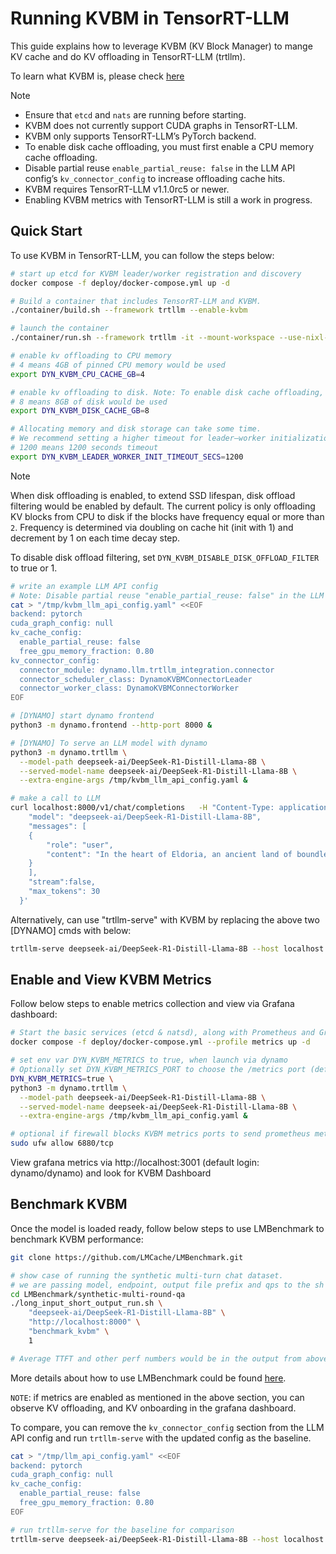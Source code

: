 <!--
SPDX-FileCopyrightText: Copyright (c) 2025 NVIDIA CORPORATION & AFFILIATES. All rights reserved.
SPDX-License-Identifier: Apache-2.0

Licensed under the Apache License, Version 2.0 (the "License");
you may not use this file except in compliance with the License.
You may obtain a copy of the License at

http://www.apache.org/licenses/LICENSE-2.0

Unless required by applicable law or agreed to in writing, software
distributed under the License is distributed on an "AS IS" BASIS,
WITHOUT WARRANTIES OR CONDITIONS OF ANY KIND, either express or implied.
See the License for the specific language governing permissions and
limitations under the License.
-->

# Running KVBM in TensorRT-LLM

This guide explains how to leverage KVBM (KV Block Manager) to mange KV cache and do KV offloading in TensorRT-LLM (trtllm).

To learn what KVBM is, please check [here](https://docs.nvidia.com/dynamo/latest/architecture/kvbm_intro.html)

> [!Note]
> - Ensure that `etcd` and `nats` are running before starting.
> - KVBM does not currently support CUDA graphs in TensorRT-LLM.
> - KVBM only supports TensorRT-LLM’s PyTorch backend.
> - To enable disk cache offloading, you must first enable a CPU memory cache offloading.
> - Disable partial reuse `enable_partial_reuse: false` in the LLM API config’s `kv_connector_config` to increase offloading cache hits.
> - KVBM requires TensorRT-LLM v1.1.0rc5 or newer.
> - Enabling KVBM metrics with TensorRT-LLM is still a work in progress.

## Quick Start

To use KVBM in TensorRT-LLM, you can follow the steps below:

```bash
# start up etcd for KVBM leader/worker registration and discovery
docker compose -f deploy/docker-compose.yml up -d

# Build a container that includes TensorRT-LLM and KVBM.
./container/build.sh --framework trtllm --enable-kvbm

# launch the container
./container/run.sh --framework trtllm -it --mount-workspace --use-nixl-gds

# enable kv offloading to CPU memory
# 4 means 4GB of pinned CPU memory would be used
export DYN_KVBM_CPU_CACHE_GB=4

# enable kv offloading to disk. Note: To enable disk cache offloading, you must first enable a CPU memory cache offloading.
# 8 means 8GB of disk would be used
export DYN_KVBM_DISK_CACHE_GB=8

# Allocating memory and disk storage can take some time.
# We recommend setting a higher timeout for leader–worker initialization.
# 1200 means 1200 seconds timeout
export DYN_KVBM_LEADER_WORKER_INIT_TIMEOUT_SECS=1200
```

> [!NOTE]
> When disk offloading is enabled, to extend SSD lifespan, disk offload filtering would be enabled by default. The current policy is only offloading KV blocks from CPU to disk if the blocks have frequency equal or more than `2`. Frequency is determined via doubling on cache hit (init with 1) and decrement by 1 on each time decay step.
>
> To disable disk offload filtering, set `DYN_KVBM_DISABLE_DISK_OFFLOAD_FILTER` to true or 1.

```bash
# write an example LLM API config
# Note: Disable partial reuse "enable_partial_reuse: false" in the LLM API config’s "kv_connector_config" to increase offloading cache hits.
cat > "/tmp/kvbm_llm_api_config.yaml" <<EOF
backend: pytorch
cuda_graph_config: null
kv_cache_config:
  enable_partial_reuse: false
  free_gpu_memory_fraction: 0.80
kv_connector_config:
  connector_module: dynamo.llm.trtllm_integration.connector
  connector_scheduler_class: DynamoKVBMConnectorLeader
  connector_worker_class: DynamoKVBMConnectorWorker
EOF

# [DYNAMO] start dynamo frontend
python3 -m dynamo.frontend --http-port 8000 &

# [DYNAMO] To serve an LLM model with dynamo
python3 -m dynamo.trtllm \
  --model-path deepseek-ai/DeepSeek-R1-Distill-Llama-8B \
  --served-model-name deepseek-ai/DeepSeek-R1-Distill-Llama-8B \
  --extra-engine-args /tmp/kvbm_llm_api_config.yaml &

# make a call to LLM
curl localhost:8000/v1/chat/completions   -H "Content-Type: application/json"   -d '{
    "model": "deepseek-ai/DeepSeek-R1-Distill-Llama-8B",
    "messages": [
    {
        "role": "user",
        "content": "In the heart of Eldoria, an ancient land of boundless magic and mysterious creatures, lies the long-forgotten city of Aeloria. Once a beacon of knowledge and power, Aeloria was buried beneath the shifting sands of time, lost to the world for centuries. You are an intrepid explorer, known for your unparalleled curiosity and courage, who has stumbled upon an ancient map hinting at ests that Aeloria holds a secret so profound that it has the potential to reshape the very fabric of reality. Your journey will take you through treacherous deserts, enchanted forests, and across perilous mountain ranges. Your Task: Character Background: Develop a detailed background for your character. Describe their motivations for seeking out Aeloria, their skills and weaknesses, and any personal connections to the ancient city or its legends. Are they driven by a quest for knowledge, a search for lost familt clue is hidden."
    }
    ],
    "stream":false,
    "max_tokens": 30
  }'

```

Alternatively, can use "trtllm-serve" with KVBM by replacing the above two [DYNAMO] cmds with below:
```bash
trtllm-serve deepseek-ai/DeepSeek-R1-Distill-Llama-8B --host localhost --port 8000 --backend pytorch --extra_llm_api_options /tmp/kvbm_llm_api_config.yaml
```

## Enable and View KVBM Metrics

Follow below steps to enable metrics collection and view via Grafana dashboard:
```bash
# Start the basic services (etcd & natsd), along with Prometheus and Grafana
docker compose -f deploy/docker-compose.yml --profile metrics up -d

# set env var DYN_KVBM_METRICS to true, when launch via dynamo
# Optionally set DYN_KVBM_METRICS_PORT to choose the /metrics port (default: 6880).
DYN_KVBM_METRICS=true \
python3 -m dynamo.trtllm \
  --model-path deepseek-ai/DeepSeek-R1-Distill-Llama-8B \
  --served-model-name deepseek-ai/DeepSeek-R1-Distill-Llama-8B \
  --extra-engine-args /tmp/kvbm_llm_api_config.yaml &

# optional if firewall blocks KVBM metrics ports to send prometheus metrics
sudo ufw allow 6880/tcp
```

View grafana metrics via http://localhost:3001 (default login: dynamo/dynamo) and look for KVBM Dashboard

## Benchmark KVBM

Once the model is loaded ready, follow below steps to use LMBenchmark to benchmark KVBM performance:
```bash
git clone https://github.com/LMCache/LMBenchmark.git

# show case of running the synthetic multi-turn chat dataset.
# we are passing model, endpoint, output file prefix and qps to the sh script.
cd LMBenchmark/synthetic-multi-round-qa
./long_input_short_output_run.sh \
    "deepseek-ai/DeepSeek-R1-Distill-Llama-8B" \
    "http://localhost:8000" \
    "benchmark_kvbm" \
    1

# Average TTFT and other perf numbers would be in the output from above cmd
```
More details about how to use LMBenchmark could be found [here](https://github.com/LMCache/LMBenchmark).

`NOTE`: if metrics are enabled as mentioned in the above section, you can observe KV offloading, and KV onboarding in the grafana dashboard.

To compare, you can remove the `kv_connector_config` section from the LLM API config and run `trtllm-serve` with the updated config as the baseline.
```bash
cat > "/tmp/llm_api_config.yaml" <<EOF
backend: pytorch
cuda_graph_config: null
kv_cache_config:
  enable_partial_reuse: false
  free_gpu_memory_fraction: 0.80
EOF

# run trtllm-serve for the baseline for comparison
trtllm-serve deepseek-ai/DeepSeek-R1-Distill-Llama-8B --host localhost --port 8000 --backend pytorch --extra_llm_api_options /tmp/llm_api_config.yaml &
```
